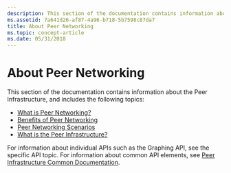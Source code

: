 ```yaml
---
description: This section of the documentation contains information about the Peer Infrastructure.
ms.assetid: 7a641d26-af87-4a96-b718-5b7598c87da7
title: About Peer Networking
ms.topic: concept-article
ms.date: 05/31/2018
---
```


# About Peer Networking

This section of the documentation contains information about the Peer Infrastructure, and includes the following topics:

-   [What is Peer Networking?](what-is-peer-networking-.md)
-   [Benefits of Peer Networking](benefits-of-peer-networking.md)
-   [Peer Networking Scenarios](peer-networking-scenarios.md)
-   [What is the Peer Infrastructure?](what-is-the-peer-infrastructure-.md)

For information about individual APIs such as the Graphing API, see the specific API topic. For information about common API elements, see [Peer Infrastructure Common Documentation](peer-infrastructure-common-documentation.md).

 

 



